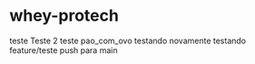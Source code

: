 # whey-protech
teste
Teste 2
teste
pao_com_ovo
testando novamente
testando feature/teste push para main

